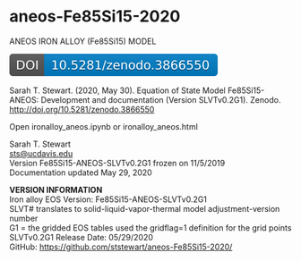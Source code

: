 # aneos-Fe85Si15-2020

ANEOS IRON ALLOY (Fe85Si15) MODEL<br>

<a href="https://zenodo.org/record/3866550"><img src="./zenodo.3866550.svg"></a>

Sarah T. Stewart. (2020, May 30). Equation of State Model Fe85Si15-ANEOS: Development and documentation (Version SLVTv0.2G1). Zenodo. http://doi.org/10.5281/zenodo.3866550<p>

Open ironalloy_aneos.ipynb or ironalloy_aneos.html<p>

Sarah T. Stewart<br>
sts@ucdavis.edu<br>
Version Fe85Si15-ANEOS-SLVTv0.2G1 frozen on 11/5/2019<br>
Documentation updated May 29, 2020<p>

<b>VERSION INFORMATION</b><br>
Iron alloy EOS Version: Fe85Si15-ANEOS-SLVTv0.2G1<br>
SLVT# translates to solid-liquid-vapor-thermal model adjustment-version number<br>
G1 = the gridded EOS tables used the gridflag=1 definition for the grid points<br>
SLVTv0.2G1 Release Date: 05/29/2020<br>
GitHub: https://github.com/ststewart/aneos-Fe85Si15-2020/<p>




